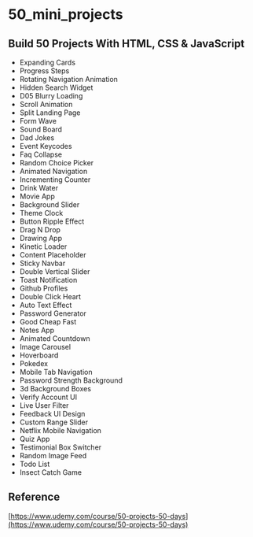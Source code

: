 # 50_mini_projects

## Build 50 Projects With HTML, CSS & JavaScript

- Expanding Cards
- Progress Steps
- Rotating Navigation Animation
- Hidden Search Widget
- D05    Blurry Loading
- Scroll Animation
- Split Landing Page
- Form Wave
- Sound Board
- Dad Jokes
- Event Keycodes
- Faq Collapse
- Random Choice Picker
- Animated Navigation
- Incrementing Counter
- Drink Water
- Movie App
- Background Slider
- Theme Clock
- Button Ripple Effect
- Drag N Drop
- Drawing App
- Kinetic Loader
- Content Placeholder
- Sticky Navbar
- Double Vertical Slider
- Toast Notification
- Github Profiles
- Double Click Heart
- Auto Text Effect
- Password Generator
- Good Cheap Fast
- Notes App
- Animated Countdown
- Image Carousel
- Hoverboard
- Pokedex
- Mobile Tab Navigation
- Password Strength Background
- 3d Background Boxes
- Verify Account UI
- Live User Filter
- Feedback UI Design
- Custom Range Slider
- Netflix Mobile Navigation
- Quiz App
- Testimonial Box Switcher
- Random Image Feed
- Todo List
- Insect Catch Game



## Reference
[https://www.udemy.com/course/50-projects-50-days](https://www.udemy.com/course/50-projects-50-days)


